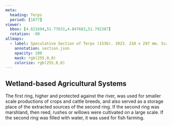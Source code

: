 ```yaml
---
meta:
  heading: Terps
  period: [1877]
viewer:
  bbox: [4.821694,51.77631,4.847683,51.792387]
  rotation: -90
allmaps:
  - label: Speculative Section of Terps (1536). 2023. 210 x 297 mm. Scale 1:1000. The Berlage.
    annotation: section.json
    opacity: 100
    mask: rgb(255,0,0)
    colorize: rgb(255,0,0)
---
```


## Wetland-based Agricultural Systems

The first ring, higher and protected against the river, was used for smaller scale productions of crops and cattle breeds, and also served as a storage place of the extracted sources of the second ring. If the second ring was marshland, then reed, rushes or willows were cultivated on a large scale. If the second ring was filled with water, it was used for fish farming. 
